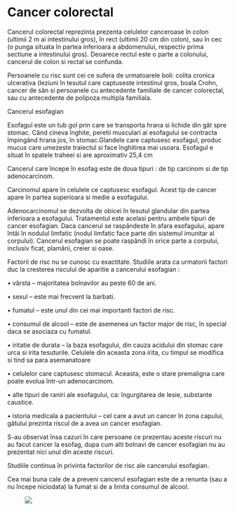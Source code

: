 
# Cancer colorectal

Cancerul colorectal reprezinta prezenta celulelor canceroase în colon (ultimii 2 m ai intestinului gros), în rect (ultimii 20 cm din colon), sau în cec (o punga situata în partea inferioara a abdomenului, respectiv prima sectiune a intestinului gros). Deoarece rectul este o parte a colonului, cancerul de colon si rectal se confunda.

Persoanele cu risc sunt cei ce sufera de urmatoarele boli: colita cronica ulcerativa (leziuni în tesutul care captuseste intestinul gros, boala Crohn, cancer de sân si persoanele cu antecedente familiale de cancer colorectal, sau cu antecedente de polipoza multipla familiala.

Cancerul esofagian

Esofagul este un tub gol prin care se transporta hrana si lichide din gât spre stomac. Când cineva înghite, peretii musculari ai esofagului se contracta împingând hrana jos, în stomac.Glandele care captusesc esofagul, produc mucus care umezeste traiectul si face înghitirea mai usoara. Esofagul e situat în spatele traheei si are aproximativ 25,4 cm

Cancerul care începe în esofag este de doua tipuri : de tip carcinom si de tip adenocarcinom.

Carcinomul apare în celulele ce captusesc esofagul. Acest tip de cancer apare în partea superioara si medie a esofagului.

Adenocarcinomul se dezvolta de obicei în tesutul glandular din partea inferioara a esofagului. Tratamentul este acelasi pentru ambele tipuri de cancer esofagian. Daca cancerul se raspândeste în afara esofagului, apare întâi în nodulul limfatic (nodul limfatic face parte din sistemul imunitar al corpului). Cancerul esofagian se poate raspândi în orice parte a corpului, inclusiv ficat, plamâni, creier si oase.

Factorii de risc nu se cunosc cu exactitate. Studiile arata ca urmatorii factori duc la cresterea riscului de aparitie a cancerului esofagian :

•  vârsta – majoritatea bolnavilor au peste 60 de ani.

•  sexul – este mai frecvent la barbati.

•  fumatul – este unul din cei mai importanti factori de risc.

•  consumul de alcool – este de asemenea un factor major de risc, în special daca se asociaza cu fumatul.

•  iritatie de durata – la baza esofagului, din cauza acidului din stomac care urca si irita tesuturile. Celulele din aceasta zona irita, cu timpul se modifica si tind sa para asemanatoare

•  celulelor care captusesc stomacul. Aceasta, este o stare premaligna care poate evolua într-un adenocarcinom.

•  alte tipuri de raniri ale esofagului, ca: îngurgitarea de lesie, substante caustice.

•  istoria medicala a pacientului – cel care a avut un cancer în zona capului, gâtului prezinta riscul de a avea un cancer esofagian.

S-au observat însa cazuri în care persoane ce prezentau aceste riscuri nu au facut cancer la esofag, dupa cum alti bolnavi de cancer esofagian nu au prezentat nici unul din aceste riscuri.

Studiile continua în privinta factorilor de risc ale cancerului esofagian.

Cea mai buna cale de a preveni cancerul esofagian este de a renunta (sau a nu începe niciodata) la fumat si de a limita consumul de alcool.
<figure class="left"><img src='http://www.mayoclinic.org/~/media/kcms/gbs/patient%20consumer/images/2013/08/26/10/23/ds00035_im01666_colon_gif.jpg' /></figure>
  
